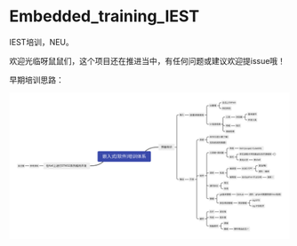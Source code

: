 # Embedded_training_IEST
IEST培训，NEU。

欢迎光临呀鼠鼠们，这个项目还在推进当中，有任何问题或建议欢迎提issue哦！

早期培训思路：

![](.\嵌入式(软件)培训体系.svg)